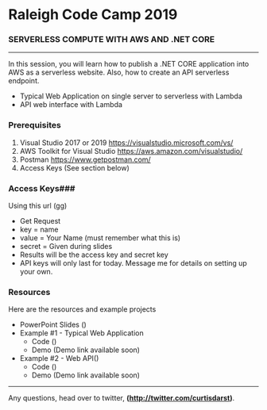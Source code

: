 # Raleigh Code Camp 2019
### SERVERLESS COMPUTE WITH AWS AND .NET CORE

---

In this session, you will learn how to publish a .NET CORE application into AWS as a serverless website.  Also, how to create an API serverless endpoint.

* Typical Web Application on single server to serverless with Lambda
* API web interface with Lambda


### Prerequisites ###
1. Visual Studio 2017 or 2019 <https://visualstudio.microsoft.com/vs/>
2. AWS Toolkit for Visual Studio <https://aws.amazon.com/visualstudio/>
3. Postman <https://www.getpostman.com/>
4. Access Keys (See section below) 

### Access Keys###

Using this url (gg) 

* Get Request
* key = name
* value = Your Name (must remember what this is)
* secret = Given during slides
* Results will be the access key and secret key
* API keys will only last for today. Message me for details on setting up your own.


### Resources ###

Here are the resources and example projects

* PowerPoint Slides ()
* Example #1 - Typical Web Application
  * Code ()
  * Demo (Demo link available soon)
* Example #2 - Web API()
  * Code ()
  * Demo (Demo link available soon)


---

Any questions, head over to twitter, **(http://twitter.com/curtisdarst)**.
